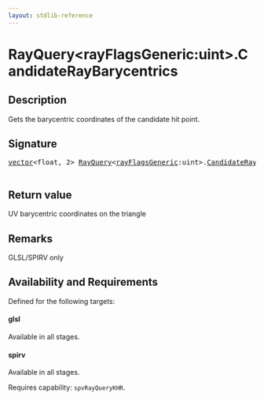 ```yaml
---
layout: stdlib-reference
---
```


# RayQuery\<rayFlagsGeneric:uint\>\.CandidateRayBarycentrics

## Description

Gets the barycentric coordinates of the candidate hit point.



## Signature 

<pre>
<a href="/stdlib-reference/types/vector/index" class="code_type">vector</a>&lt;<span class="code_keyword">float</span>, 2&gt; <a href="/stdlib-reference/types/rayquery-03/index" class="code_type">RayQuery</a>&lt;<a href="/stdlib-reference/types/rayquery-03/index#decl-rayFlagsGeneric" class="code_var">rayFlagsGeneric</a>:<span class="code_keyword">uint</span>&gt;.<a href="/stdlib-reference/types/rayquery-03/candidateraybarycentrics-09c">CandidateRayBarycentrics</a>();

</pre>

## Return value
UV barycentric coordinates on the triangle

## Remarks
GLSL/SPIRV only


## Availability and Requirements

Defined for the following targets:

#### glsl
Available in all stages.

#### spirv
Available in all stages.

Requires capability: `spvRayQueryKHR`.


